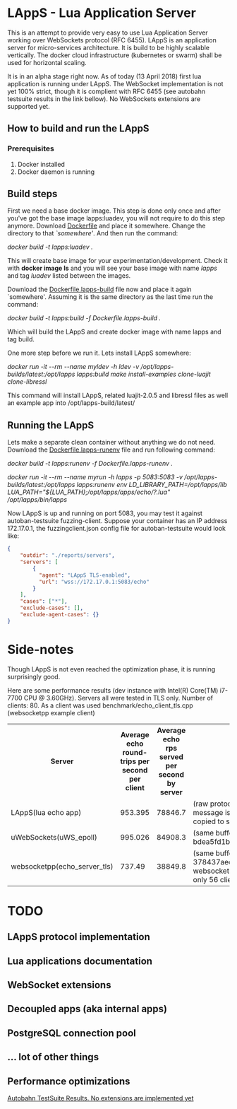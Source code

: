 # LAppS - Lua Application Server

This is an attempt to provide very easy to use Lua Application Server working over WebSockets protocol (RFC 6455). LAppS is an application server for micro-services architecture. It is build to be highly scalable vertically. The docker cloud infrastructure (kubernetes or swarm) shall be used for horizontal scaling.

It is in an alpha stage right now. As of today (13 April 2018) first lua application is running under LAppS. The WebSocket implementation is not yet 100% strict, though it is complient with RFC 6455 (see autobahn testsuite results in the link bellow). No WebSockets extensions are supported yet.

## How to build and run the LAppS

### Prerequisites

1. Docker installed
2. Docker daemon is running

## Build steps

First we need a base docker image. This step is done only once and after you've got the base image lapps:luadev, you will not require to do this step anymore.
Download [Dockerfile](https://github.com/ITpC/LAppS/blob/master/dockerfiles/Dockerfile) and place it somewhere. Change the directory to that *`somewhere'*. And then run the command:


*docker build -t lapps:luadev .*


This will create base image for your experimentation/development. Check it with **docker image ls** and you will see your base image with name *lapps* and tag *luadev* listed between the images.


Download the [Dockerfile.lapps-build](https://github.com/ITpC/LAppS/blob/master/dockerfiles/Dockerfile.lapps-build) file now and place it again `somewhere'. Assuming it is the same directory as the last time run the command:

*docker build -t lapps:build -f Dockerfile.lapps-build  .*

Which will build the LAppS and create docker image with name lapps and tag build. 

One more step before we run it. Lets install LAppS somewhere:


*docker run -it --rm --name myldev -h ldev -v /opt/lapps-builds/latest:/opt/lapps lapps:build  make install-examples clone-luajit clone-libressl*


This command will install LAppS, related luajit-2.0.5 and libressl files as well an example app into /opt/lapps-build/latest/


## Running the LAppS

Lets make a separate clean container without anything we do not need. Download the [Dockerfile.lapps-runenv](https://github.com/ITpC/LAppS/blob/master/dockerfiles/Dockerfile.lapps-runenv) file and run following command:

*docker build -t lapps:runenv -f Dockerfile.lapps-runenv .*

*docker run -it --rm --name myrun -h lapps -p 5083:5083 -v /opt/lapps-builds/latest:/opt/lapps lapps:runenv env LD_LIBRARY_PATH=/opt/lapps/lib LUA_PATH="${LUA_PATH};/opt/lapps/apps/echo/?.lua" /opt/lapps/bin/lapps*

Now LAppS is up and running on port 5083, you may test it against autoban-testsuite fuzzing-client. Suppose your container has an IP address 172.17.0.1, the fuzzingclient.json config file for autoban-testsuite would look like:

```json
{
    "outdir": "./reports/servers",
    "servers": [
        {
          "agent": "LAppS TLS-enabled",
          "url": "wss://172.17.0.1:5083/echo"
        }
    ],
    "cases": ["*"],
    "exclude-cases": [],
    "exclude-agent-cases": {}
}
```

# Side-notes

Though LAppS is not even reached the optimization phase, it is running surprisingly good. 

Here are some performance results (dev instance with Intel(R) Core(TM) i7-7700 CPU @ 3.60GHz). Servers all were tested in TLS only. Number of clients: 80. As a client was used benchmark/echo_client_tls.cpp (websocketpp example client)


<table style="width:100%">
<tr>
<th>Server</th>
<th>Average echo round-trips per second per client </th>
<th>Average echo rps served per second by server </th>
<th>Comments</th>
</tr>
<tr>
<td>LAppS(lua echo app)</td><td>953.395</td><td>78846.7</td><td>(raw protocol - full round-trip over luajit stack: message is copied to lua string, after response it is copied to send buffer)</td>
</tr>
<tr>
<td>uWebSockets(uWS_epoll)</td><td>995.026</td><td>84908.3</td><td>(same buffer is sent back. github version: bdea5fd1b1178eda1840d2d2c64f512457fc4217)</td>
</tr>
<tr>
<td>websocketpp(echo_server_tls)</td><td>737.49</td><td>38849.8</td><td>(same buffer is sent back. github version: 378437aecdcb1dfe62096ffd5d944bf1f640ccc3), websocketpp server failed to support 80 clinets, only 56 clients were running</td>
</tr>
</table>


# TODO
## LAppS protocol implementation
## Lua applications documentation
## WebSocket extensions
## Decoupled apps (aka internal apps)
## PostgreSQL connection pool
## ... lot of other things
## Performance optimizations


[Autobahn TestSuite Results. No extensions are implemented yet](http://htmlpreview.github.io/?https://github.com/ITpC/LAppS/blob/master/autobahn-testsuite-results/index.html)

